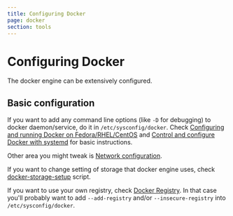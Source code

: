 ```yaml
---
title: Configuring Docker
page: docker
section: tools
---
```


# Configuring Docker

The docker engine can be extensively configured.

## Basic configuration

If you want to add any command line options (like `-D` for debugging) to docker daemon/service, do it in `/etc/sysconfig/docker`.
Check [Configuring and running Docker on Fedora/RHEL/CentOS](http://docs.docker.com/articles/configuring/#configuring-docker-1) and [Control and configure Docker with systemd](http://docs.docker.com/articles/systemd) for basic instructions.

Other area you might tweak is [Network configuration](http://docs.docker.com/articles/networking).

If you want to change setting of storage that docker engine uses, check [docker-storage-setup](http://www.projectatomic.io/docs/docker-storage-recommendation) script.

If you want to use your own registry, check [Docker Registry](http://docs.docker.com/registry).
In that case you'll probably want to add `--add-registry` and/or `--insecure-registry` into `/etc/sysconfig/docker`.
